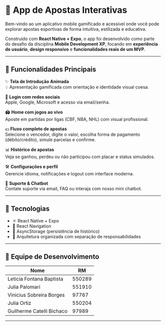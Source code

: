 # 🎰 App de Apostas Interativas

Bem-vindo ao um aplicativo mobile gamificado e acessível onde você pode explorar apostas esportivas de forma intuitiva, estilizada e educativa.

Construído com **React Native + Expo**, o app foi desenvolvido como parte do desafio da disciplina **Mobile Development XP**, focando em **experiência de usuário**, **design responsivo** e **funcionalidades reais de um MVP**.

---

## 🧩 Funcionalidades Principais

✨ **Tela de Introdução Animada**  
💡 Apresentação gamificada com orientação e identidade visual coesa.

👤 **Login com redes sociais**  
Apple, Google, Microsoft e acesso via email/senha.

🏟️ **Home com jogos ao vivo**  
Aposte em partidas por ligas (CBF, NBA, NHL) com visual profissional.

💵 **Fluxo completo de apostas**  
Selecione o vencedor, digite o valor, escolha forma de pagamento (débito/crédito), simule parcelas e confirme.

📊 **Histórico de apostas**  
Veja se ganhou, perdeu ou não participou com placar e status simulados.

🛠 **Configurações e perfil**  
Gerencie idioma, notificações e logout com interface moderna.

💬 **Suporte & Chatbot**  
Contate suporte via email, FAQ ou interaja com nosso mini chatbot.

---

## 🎨 Tecnologias

- ⚛️ React Native + Expo
- 💬 React Navigation
- 🧠 AsyncStorage (persistência de histórico)
- 🎯 Arquitetura organizada com separação de responsabilidades

---

## 👥 Equipe de Desenvolvimento

| Nome                      | RM       |
|---------------------------|----------|
| Leticia Fontana Baptista | 550289   |
| Julia Palomari           | 551910   |
| Vinicius Sobreira Borges | 97767    |
| Julia Ortiz              | 550204   |
| Guilherme Catelli Bichaco| 97989    |

---
